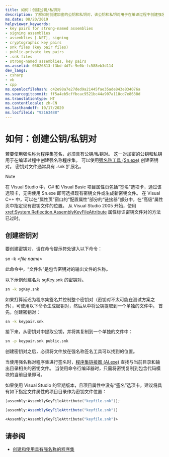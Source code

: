 ```yaml
---
title: 如何：创建公钥/私钥对
description: 了解如何创建加密的公钥和私钥对，该公钥和私钥对用于在编译过程中创建强名称程序集。
ms.date: 08/20/2019
helpviewer_keywords:
- key pairs for strong-named assemblies
- signing assemblies
- assemblies [.NET], signing
- cryptographic key pairs
- snk files (key pair files)
- public-private key pairs
- .snk files
- strong-named assemblies, key pairs
ms.assetid: 05026813-f3bd-4d7c-9e0b-fc588eb3d114
dev_langs:
- csharp
- vb
- cpp
ms.openlocfilehash: c42e98a7e27ded9a21445fae35ade843e834076a
ms.sourcegitcommit: ff5a4eb5cffbcac9521bc44a907a118cd7e8638d
ms.translationtype: HT
ms.contentlocale: zh-CN
ms.lasthandoff: 10/17/2020
ms.locfileid: "92163488"
---
```

# <a name="how-to-create-a-public-private-key-pair"></a>如何：创建公钥/私钥对

若要使用强名称为程序集签名，必须具有公钥/私钥对。 这一对加密的公钥和私钥用于在编译过程中创建强名称程序集。 可以使用[强名称工具 (Sn.exe)](../../framework/tools/sn-exe-strong-name-tool.md) 创建密钥对。 密钥对文件通常具有 .snk 扩展名。

> [!NOTE]
> 在 Visual Studio 中，C# 和 Visual Basic 项目属性页包括“签名”选项卡，通过该选项卡，无需使用 Sn.exe 即可选择现有密钥文件或生成新密钥文件。 在 Visual C++ 中，可以在“属性页”窗口的“配置属性”部分的“链接器”部分中，在“高级”属性页中指定现有密钥文件的位置。 从 Visual Studio 2005 开始，使用 <xref:System.Reflection.AssemblyKeyFileAttribute> 属性标识密钥文件对的方法已过时。

## <a name="create-a-key-pair"></a>创建密钥对

要创建密钥对，请在命令提示符处键入以下命令：

sn –k \<*file name*>

此命令中，“文件名”是包含密钥对的输出文件的名称。

以下示例创建名为 sgKey.snk 的密钥对。

```cmd
sn -k sgKey.snk
```

如果打算延迟为程序集签名并控制整个密钥对（密钥对不太可能在测试方案之外），可使用以下命令生成密钥对，然后从中将公钥提取到一个单独的文件中。 首先，创建密钥对：

```cmd
sn -k keypair.snk
```

接下来，从密钥对中提取公钥，并将其复制到一个单独的文件中：

```cmd
sn -p keypair.snk public.snk
```

创建密钥对之后，必须将文件放在强名称签名工具可以找到的位置。

当使用强名称对程序集进行签名时，[程序集链接器 (Al.exe)](../../framework/tools/al-exe-assembly-linker.md) 查找与当前目录和输出目录相关的密钥文件。 当使用命令行编译器时，只需将密钥复制到包含代码模块的当前目录即可。

如果使用 Visual Studio 的早期版本，且项目属性中没有“签名”选项卡，建议将具有如下指定文件属性的项目目录作为密钥文件位置：

```cpp
[assembly:AssemblyKeyFileAttribute("keyfile.snk")];
```

```csharp
[assembly:AssemblyKeyFileAttribute("keyfile.snk")]
```

```vb
<Assembly:AssemblyKeyFileAttribute("keyfile.snk")>
```

## <a name="see-also"></a>请参阅

- [创建和使用具有强名称的程序集](create-use-strong-named.md)
